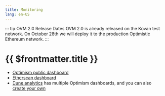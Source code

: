 ```yaml
---
title: Monitoring
lang: en-US
---
```


::: tip OVM 2.0 Release Dates
OVM 2.0 is already released on the Kovan test network.
On October 28th we will deploy it to the production Optimistic Ethereum network.
:::


# {{ $frontmatter.title }}

* [Optimism public dashboard](https://public-grafana.optimism.io/d/9hkhMxn7z/public-dashboard?orgId=1&refresh=5m)
* [Etherscan dashboard](https://optimistic.etherscan.io/)
* [Dune analytics](https://dune.xyz/browse) has multiple Optimism dashboards, and you can also
  [create your own](https://docs.dune.xyz/#queries)